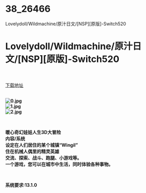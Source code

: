 # 38_26466
Lovelydoll/Wildmachine/原汁日文/[NSP][原版]-Switch520
# Lovelydoll/Wildmachine/原汁日文/[NSP][原版]-Switch520
 <br/></br>
[下载地址](https://www.switch520.cc/article/26466 "下载地址")
<br/></br>

<p><strong><img title="0.jpg" src="https://www.switch520.cc/muke_img/2022_01_20_9d7581800b019.jpg" alt="0.jpg"></strong><br>
<strong><img title="1.jpg" src="https://www.switch520.cc/muke_img/2022_01_20_9c627161293ea.jpg" alt="1.jpg"></strong><br>
<strong><img title="2.jpg" src="https://www.switch520.cc/muke_img/2022_01_20_819509550bc25.jpg" alt="2.jpg">&nbsp;</strong></p>
<p>&nbsp;</p>
<p><strong>暖心奇幻娃娃人生3D大冒险</strong><br>
<strong>内容/系统</strong><br>
<strong>设定在人们居住的某个城镇“Wingil”</strong><br>
<strong>住在机械人偶里的精灵英雄</strong><br>
<strong>交流、探索、战斗、跑腿、小游戏等。</strong><br>
<strong>一个游戏，您可以在城市中生活，同时体验各种事物。</strong></p>
<p>&nbsp;</p>
<p><strong>系统要求:13.1.0</strong></p>



